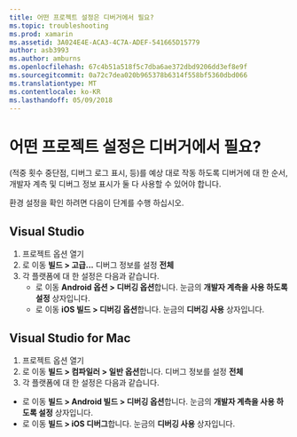 ```yaml
---
title: 어떤 프로젝트 설정은 디버거에서 필요?
ms.topic: troubleshooting
ms.prod: xamarin
ms.assetid: 3A024E4E-ACA3-4C7A-ADEF-541665D15779
author: asb3993
ms.author: amburns
ms.openlocfilehash: 67c4b51a518f5c7dba6ae372dbd9206dd3ef8e9f
ms.sourcegitcommit: 0a72c7dea020b965378b6314f558bf5360dbd066
ms.translationtype: MT
ms.contentlocale: ko-KR
ms.lasthandoff: 05/09/2018
---
```

# <a name="what-project-settings-are-required-for-the-debugger"></a>어떤 프로젝트 설정은 디버거에서 필요?

(적중 횟수 중단점, 디버그 로그 표시, 등)를 예상 대로 작동 하도록 디버거에 대 한 순서, 개발자 계측 및 디버그 정보 표시가 둘 다 사용할 수 있어야 합니다.

환경 설정을 확인 하려면 다음이 단계를 수행 하십시오.

## <a name="visual-studio"></a>Visual Studio
1. 프로젝트 옵션 열기
2. 로 이동 **빌드 > 고급...** 디버그 정보를 설정 **전체**
3. 각 플랫폼에 대 한 설정은 다음과 같습니다.
   - 로 이동 **Android 옵션 > 디버깅 옵션**합니다. 눈금의 **개발자 계측을 사용 하도록 설정** 상자입니다.
   - 로 이동 **iOS 빌드 > 디버깅 옵션**합니다. 눈금의 **디버깅 사용** 상자입니다.

## <a name="visual-studio-for-mac"></a>Visual Studio for Mac
1. 프로젝트 옵션 열기
2. 로 이동 **빌드 > 컴파일러 > 일반 옵션**합니다. 디버그 정보를 설정 **전체**
3. 각 플랫폼에 대 한 설정은 다음과 같습니다.
  - 로 이동 **빌드 > Android 빌드 > 디버깅 옵션**합니다. 눈금의 **개발자 계측을 사용 하도록 설정** 상자입니다.
  - 로 이동 **빌드 > iOS 디버그**합니다. 눈금의 **디버깅 사용** 상자입니다.

